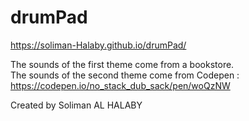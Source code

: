 # drumPad

https://soliman-Halaby.github.io/drumPad/

The sounds of the first theme come from a bookstore.                                                                          
The sounds of the second theme come from Codepen : https://codepen.io/no_stack_dub_sack/pen/woQzNW

Created by Soliman AL HALABY
